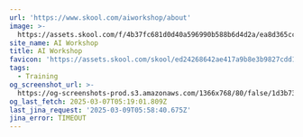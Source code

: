 ```yaml
---
url: 'https://www.skool.com/aiworkshop/about'
image: >-
  https://assets.skool.com/f/4b37fc681d0d40a596990b588b6d4d2a/ea8d365cc54044b790a978ec5464c4995a86f32ec3f34da08d3c8c0a1540ffef
site_name: AI Workshop
title: AI Workshop
favicon: 'https://assets.skool.com/skool/ed24268642ae417a9b8e3b9827cdd1fd.ico'
tags:
  - Training
og_screenshot_url: >-
  https://og-screenshots-prod.s3.amazonaws.com/1366x768/80/false/1d3b73a72099128c63c2eea5f2e52fa4597d4938c06d90fe1a55e288e5716c92.jpeg
og_last_fetch: 2025-03-07T05:19:01.809Z
last_jina_request: '2025-03-09T05:58:40.675Z'
jina_error: TIMEOUT
---
```


